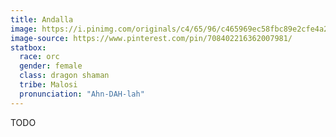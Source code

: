 ```yaml
---
title: Andalla
image: https://i.pinimg.com/originals/c4/65/96/c465969ec58fbc89e2cfe4a2cb4562a3.png
image-source: https://www.pinterest.com/pin/708402216362007981/
statbox:
  race: orc
  gender: female
  class: dragon shaman
  tribe: Malosi
  pronunciation: "Ahn-DAH-lah"
---
```


TODO

